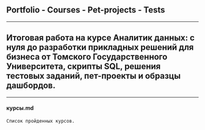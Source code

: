 ## Portfolio - Courses - Pet-projects - Tests 
------
## Итоговая работа на курсе Аналитик данных: с нуля до разработки прикладных решений для бизнеса от Томского Государственного Университета, скрипты SQL, решения тестовых заданий, пет-проекты и образцы дашбордов.
------
#### курсы.md
`Список пройденных курсов.`

